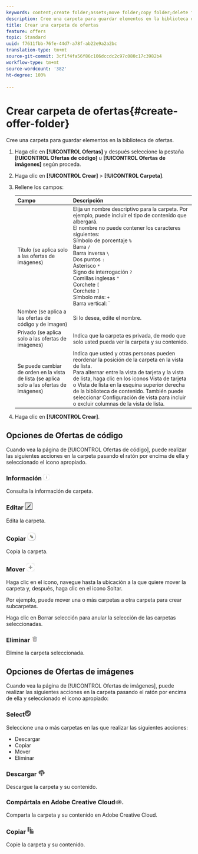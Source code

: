 ```yaml
---
keywords: content;create folder;assets;move folder;copy folder;delete folder;download folder;folder
description: Cree una carpeta para guardar elementos en la biblioteca de ofertas.
title: Crear una carpeta de ofertas
feature: offers
topic: Standard
uuid: f7611fbb-76fe-44d7-a78f-ab22e9a2a2bc
translation-type: tm+mt
source-git-commit: 3cf1f4fa56f86c106dccdc2c97c080c17c3982b4
workflow-type: tm+mt
source-wordcount: '382'
ht-degree: 100%

---
```



# Crear carpeta de ofertas{#create-offer-folder}

Cree una carpeta para guardar elementos en la biblioteca de ofertas.

1. Haga clic en **[!UICONTROL Ofertas]** y después seleccione la pestaña **[!UICONTROL Ofertas de código]** u **[!UICONTROL Ofertas de imágenes]** según proceda.
1. Haga clic en **[!UICONTROL Crear]** > **[!UICONTROL Carpeta]**.
1. Rellene los campos:

   | Campo | Descripción |
   |--- |--- |
   | Título (se aplica solo a las ofertas de imágenes) | Elija un nombre descriptivo para la carpeta. Por ejemplo, puede incluir el tipo de contenido que albergará.<br>El nombre no puede contener los caracteres siguientes:<br>Símbolo de porcentaje `%`<br>Barra `/`<br>Barra inversa `\`<br>Dos puntos `:`<br>Asterisco `*`<br>Signo de interrogación `?`<br>Comillas inglesas `"`<br>Corchete `[`<br>Corchete `]`<br>Símbolo más: `+`<br>Barra vertical: `|`<br>Punto: `.`<br>Símbolo de número: `#`<br>Llave: `{`<br>Llave `}`<br>Signo de intercalación `^`<br>Punto y coma `;`<br>Puede usar un guion (`- `) en lugar de estos caracteres. |
   | Nombre (se aplica a las ofertas de código y de imagen) | Si lo desea, edite el nombre. |
   | Privado (se aplica solo a las ofertas de imágenes) | Indica que la carpeta es privada, de modo que solo usted pueda ver la carpeta y su contenido. |
   | Se puede cambiar de orden en la vista de lista   (se aplica solo a las ofertas de imágenes) | Indica que usted y otras personas pueden reordenar la posición de la carpeta en la vista de lista.<br>Para alternar entre la vista de tarjeta y la vista de lista, haga clic en los iconos Vista de tarjeta o Vista de lista en la esquina superior derecha de la biblioteca de contenido. También puede seleccionar Configuración de vista para incluir o excluir columnas de la vista de lista. |

1. Haga clic en **[!UICONTROL Crear]**.

## Opciones de Ofertas de código

Cuando vea la página de [!UICONTROL Ofertas de código], puede realizar las siguientes acciones en la carpeta pasando el ratón por encima de ella y seleccionado el icono apropiado.

### Información ![](assets/icon_info.png)

Consulta la información de carpeta.

### Editar   ![](assets/icon_edit.png)

Edita la carpeta.

### Copiar   ![](assets/icon_copy.png)

Copia la carpeta.

### Mover   ![](assets/icon_move_folder.png)

Haga clic en el icono, navegue hasta la ubicación a la que quiere mover la carpeta y, después, haga clic en el icono Soltar.

Por ejemplo, puede mover una o más carpetas a otra carpeta para crear subcarpetas.

Haga clic en Borrar selección para anular la selección de las carpetas seleccionadas.

### Eliminar ![](assets/icon_delete.png)

Elimine la carpeta seleccionada.

## Opciones de Ofertas de imágenes

Cuando vea la página de [!UICONTROL Ofertas de imágenes], puede realizar las siguientes acciones en la carpeta pasando el ratón por encima de ella y seleccionado el icono apropiado:

### Select![](assets/icon_check.png)

Seleccione una o más carpetas en las que realizar las siguientes acciones:

* Descargar
* Copiar
* Mover
* Eliminar

### Descargar   ![](assets/icon_download.png)

Descargue la carpeta y su contenido.

### Compártala en Adobe Creative Cloud![](assets/icon_creative_cloud.png).

Comparta la carpeta y su contenido en Adobe Creative Cloud.

### Copiar   ![](assets/icon_copy_content.png)

Copie la carpeta y su contenido.